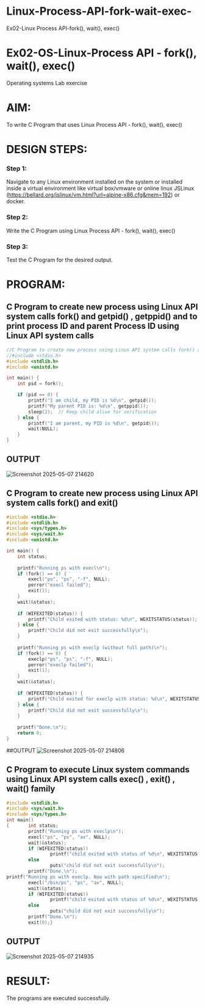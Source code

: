 # Linux-Process-API-fork-wait-exec-
Ex02-Linux Process API-fork(), wait(), exec()
# Ex02-OS-Linux-Process API - fork(), wait(), exec()
Operating systems Lab exercise


# AIM:
To write C Program that uses Linux Process API - fork(), wait(), exec()

# DESIGN STEPS:

### Step 1:

Navigate to any Linux environment installed on the system or installed inside a virtual environment like virtual box/vmware or online linux JSLinux (https://bellard.org/jslinux/vm.html?url=alpine-x86.cfg&mem=192) or docker.

### Step 2:

Write the C Program using Linux Process API - fork(), wait(), exec()

### Step 3:

Test the C Program for the desired output. 

# PROGRAM:

## C Program to create new process using Linux API system calls fork() and getpid() , getppid() and to print process ID and parent Process ID using Linux API system calls
```c
//C Program to create new process using Linux API system calls fork() and exit()
//#include <stdio.h>
#include <stdlib.h>
#include <unistd.h>

int main() {
    int pid = fork();

    if (pid == 0) { 
        printf("I am child, my PID is %d\n", getpid()); 
        printf("My parent PID is: %d\n", getppid()); 
        sleep(2);  // Keep child alive for verification
    } else { 
        printf("I am parent, my PID is %d\n", getpid()); 
        wait(NULL); 
    }
}
```
## OUTPUT

![Screenshot 2025-05-07 214620](https://github.com/user-attachments/assets/de9016c5-7b75-4ca1-a1a2-6cecedd43e86)




## C Program to create new process using Linux API system calls fork() and exit()

```c
#include <stdio.h>
#include <stdlib.h>
#include <sys/types.h>
#include <sys/wait.h>
#include <unistd.h>

int main() {
    int status;
    
    printf("Running ps with execl\n");
    if (fork() == 0) {
        execl("ps", "ps", "-f", NULL);
        perror("execl failed");
        exit(1);
    }
    wait(&status);
    
    if (WIFEXITED(status)) {
        printf("Child exited with status: %d\n", WEXITSTATUS(status));
    } else {
        printf("Child did not exit successfully\n");
    }
    
    printf("Running ps with execlp (without full path)\n");
    if (fork() == 0) {
        execlp("ps", "ps", "-f", NULL);
        perror("execlp failed");
        exit(1);
    }
    wait(&status);
    
    if (WIFEXITED(status)) {
        printf("Child exited for execlp with status: %d\n", WEXITSTATUS(status));
    } else {
        printf("Child did not exit successfully\n");
    }
    
    printf("Done.\n");
    return 0;
}


```











##OUTPUT
![Screenshot 2025-05-07 214806](https://github.com/user-attachments/assets/45522afd-e478-4df7-a715-7684de6810db)




## C Program to execute Linux system commands using Linux API system calls exec() , exit() , wait() family

```c
#include <stdlib.h>
#include <sys/wait.h>
#include <sys/types.h>
int main()
{       int status;
        printf("Running ps with execlp\n");
        execl("ps", "ps", "ax", NULL);
        wait(&status);
        if (WIFEXITED(status))
                printf("child exited with status of %d\n", WEXITSTATUS(status));
        else
                puts("child did not exit successfully\n");
        printf("Done.\n");
printf("Running ps with execlp. Now with path specified\n");
        execl("/bin/ps", "ps", "ax", NULL);
        wait(&status);
        if (WIFEXITED(status))
                printf("child exited with status of %d\n", WEXITSTATUS(status));
        else
                puts("child did not exit successfully\n");
        printf("Done.\n");
        exit(0);}

```
## OUTPUT

![Screenshot 2025-05-07 214935](https://github.com/user-attachments/assets/0b513844-9f66-46f2-a25c-5c75df0efbcf)








# RESULT:
The programs are executed successfully.
